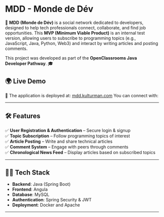 # **MDD - Monde de Dév**

🚀 **MDD (Monde de Dév)** is a social network dedicated to developers, designed to help tech professionals connect, collaborate, and find job opportunities. This **MVP (Minimum Viable Product)** is an internal test version, allowing users to subscribe to programming topics (e.g., JavaScript, Java, Python, Web3) and interact by writing articles and posting comments.

This project was developed as part of the **OpenClassrooms Java Developer Pathway**. 🎓

## **🌍 Live Demo**
🔗 The application is deployed at: [mdd.kulturman.com](https://mdd.kulturman.com)
You can connect with: 

---

## **🛠️ Features**
✅ **User Registration & Authentication** – Secure login & signup  
✅ **Topic Subscription** – Follow programming topics of interest  
✅ **Article Posting** – Write and share technical articles  
✅ **Comment System** – Engage with peers through comments  
✅ **Chronological News Feed** – Display articles based on subscribed topics

---

## **🧑‍💻 Tech Stack**
- **Backend**: Java (Spring Boot)
- **Frontend**: Angula
- **Database**: MySQL
- **Authentication**: Spring Security & JWT
- **Deployment**: Docker and Apache

---
